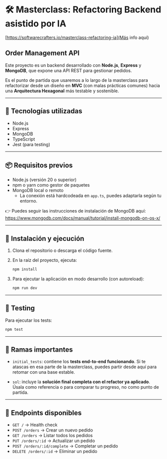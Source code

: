 # 🛠️ Masterclass: Refactoring Backend asistido por IA  
[https://softwarecrafters.io/masterclass-refactoring-ia](Más info aquí)
## Order Management API

Este proyecto es un backend desarrollado con **Node.js**, **Express** y **MongoDB**, que expone una API REST para gestionar pedidos.

Es el punto de partida que usaremos a lo largo de la masterclass para refactorizar desde un diseño en **MVC** (con malas prácticas comunes) hacia una **Arquitectura Hexagonal** más testable y sostenible.

---

## 🧱 Tecnologías utilizadas

- Node.js  
- Express  
- MongoDB  
- TypeScript  
- Jest (para testing)

---

## 📦 Requisitos previos

- Node.js (versión 20 o superior)  
- npm o yarn como gestor de paquetes  
- MongoDB local o remoto  
  - La conexión está hardcodeada en `app.ts`, puedes adaptarla según tu entorno.

👉 Puedes seguir las instrucciones de instalación de MongoDB aquí:  
https://www.mongodb.com/docs/manual/tutorial/install-mongodb-on-os-x/

---

## 🚀 Instalación y ejecución

1. Clona el repositorio o descarga el código fuente.  
2. En la raíz del proyecto, ejecuta:

   ```bash
   npm install
   ```

3. Para ejecutar la aplicación en modo desarrollo (con autoreload):

   ```bash
   npm run dev
   ```

---

## 🧪 Testing

Para ejecutar los tests:

```bash
npm test
```

---

## 🌿 Ramas importantes

- `initial_tests`: contiene los **tests end-to-end funcionando**. Si te atascas en esa parte de la masterclass, puedes partir desde aquí para retomar con una base estable.
  
- `sol`: incluye la **solución final completa con el refactor ya aplicado**. Úsala como referencia o para comparar tu progreso, no como punto de partida.

---

## 📡 Endpoints disponibles

- `GET /` → Health check  
- `POST /orders` → Crear un nuevo pedido  
- `GET /orders` → Listar todos los pedidos  
- `PUT /orders/:id` → Actualizar un pedido  
- `POST /orders/:id/complete` → Completar un pedido  
- `DELETE /orders/:id` → Eliminar un pedido


